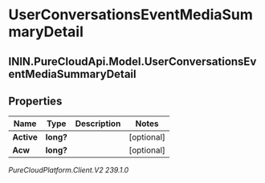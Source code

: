 # UserConversationsEventMediaSummaryDetail

## ININ.PureCloudApi.Model.UserConversationsEventMediaSummaryDetail

## Properties

|Name | Type | Description | Notes|
|------------ | ------------- | ------------- | -------------|
| **Active** | **long?** |  | [optional] |
| **Acw** | **long?** |  | [optional] |



_PureCloudPlatform.Client.V2 239.1.0_
